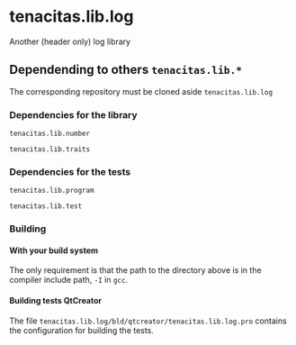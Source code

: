 # tenacitas.lib.log
Another (header only) log library


## Dependending to others `tenacitas.lib.*` 
The corresponding repository must be cloned aside `tenacitas.lib.log`

### Dependencies for the library

`tenacitas.lib.number`

`tenacitas.lib.traits`


### Dependencies for the tests

`tenacitas.lib.program`

`tenacitas.lib.test`

### Building

#### With your build system
The only requirement is that the path to the directory above is in the compiler include path, `-I` in `gcc`.

#### Building tests QtCreator
The file `tenacitas.lib.log/bld/qtcreator/tenacitas.lib.log.pro` contains the configuration for building the tests.

